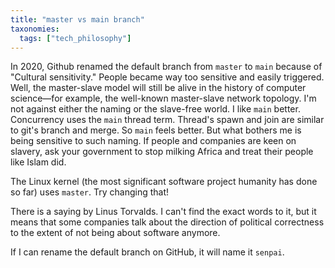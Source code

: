 ```yaml
---
title: "master vs main branch"
taxonomies:
  tags: ["tech_philosophy"]
---
```


In 2020, Github renamed the default branch from `master` to `main` because of "Cultural sensitivity." People became way too sensitive and easily triggered. Well, the master-slave model will still be alive in the history of computer science—for example, the well-known master-slave network topology. I'm not against either the naming or the slave-free world. I like `main` better. Concurrency uses the `main` thread term. Thread's spawn and join are similar to git's branch and merge. So `main` feels better. But what bothers me is being sensitive to such naming. If people and companies are keen on slavery, ask your government to stop milking Africa and treat their people like Islam did.

The Linux kernel (the most significant software project humanity has done so far) uses `master`. Try changing that!

There is a saying by Linus Torvalds. I can't find the exact words to it, but it means that some companies talk about the direction of political correctness to the extent of not being about software anymore.

If I can rename the default branch on GitHub, it will name it `senpai`.
